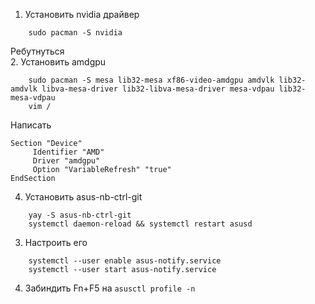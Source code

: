 1. Установить nvidia драйвер  
```
    sudo pacman -S nvidia
```
Ребутнуться  
2. Установить amdgpu
```
    sudo pacman -S mesa lib32-mesa xf86-video-amdgpu amdvlk lib32-amdvlk libva-mesa-driver lib32-libva-mesa-driver mesa-vdpau lib32-mesa-vdpau
    vim /
```
Написать 
```
Section "Device"
     Identifier "AMD"
     Driver "amdgpu"
     Option "VariableRefresh" "true"
EndSection
```
4. Установить asus-nb-ctrl-git  
```
    yay -S asus-nb-ctrl-git
    systemctl daemon-reload && systemctl restart asusd
```
3. Настроить его
```
    systemctl --user enable asus-notify.service
    systemctl --user start asus-notify.service
```
4. Забиндить Fn+F5 на `asusctl profile -n`
